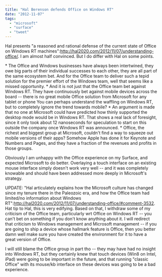```yaml
---
title: "Hal Berenson defends Office on Windows RT"
date: "2012-11-07"
tags: 
  - "microsoft"
  - "surface"
  - "tweet"
---
```


Hal presents "a reasoned and rational defense of the current state of Office on Windows RT machines":http://hal2020.com/2012/11/07/understanding-office/. I am almost half convinced. But I do differ with Hal on some points.

\* The Office and Windows businesses have always been intertwined, they owe big parts of their individual successes to each other, they are all part of the same ecosystem bet. And for the Office team to deliver such a tepid solution for the premier effort of the Windows team, well that seems like a missed opportunity. \* And it is not just that the Office team bet against Windows RT. They have continuously bet against mobile devices across the board -- there is no great mobile Office solution from Microsoft for any tablet or phone You can perhaps understand the waffling on Windows RT, but to completely ignore the trend towards mobile? \* An argument is made that no one at Microsoft could have predicted how thinly supported the desktop mode would be in Windows RT. That shows a real lack of foresight, since it only took about 12 nanoseconds for speculation to start on this outside the company once Windows RT was announced. \* Office, the richest and biggest group at Microsoft, couldn't find a way to squeeze out mobile versions of their apps? Somehow Apple has done it for Keynote and Numbers and Pages, and they have a fraction of the revenues and profits in those groups.

Obviously I am unhappy with the Office experience on my Surface, and expected Microsoft to do better. Overlaying a touch interface on an existing mouse interface simply doesn't work very well -- and it was completely knowable and should have been addressed more deeply in Microsoft's strategy.

UPDATE: "Hal articulately explains how the Microsoft culture has changed since my tenure there in the Paleozoic era, and how the Office team had limited/no information about Windows RT":http://hal2020.com/2012/11/07/understanding-office/#comment-3532. Hat tip to Hal, this is very edifying. Based on that, I withdraw some of my criticism of the Office team, particularly wrt Office on Windows RT -- you can't bet on something if you don't know anything about it. I will redirect that criticism to Windows management and Microsoft management -- if you are going to ship a device whose hallmark feature is Office, then you better damn well make sure you have created the environment for it to have a great version of Office.

I will still blame the Office group in part tho -- they may have had no insight into Windows RT, but they certainly knew that touch devices (Win8 on Intel, iPad) were going to be important in the future, and that running "classic Office" with its mouse/kb interface on these devices was going to be a bad experience.
